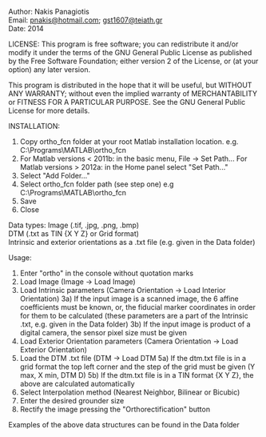 Author: Nakis Panagiotis<br />
Email: pnakis@hotmail.com; gst1607@teiath.gr<br />
Date: 2014<br />

LICENSE: This program is free software; you can redistribute it and/or modify it under the terms of the GNU General Public License as published by the Free Software Foundation; either version 2 of the License, or (at your option) any later version.

This program is distributed in the hope that it will be useful, but WITHOUT ANY WARRANTY; without even the implied warranty of MERCHANTABILITY or FITNESS FOR A PARTICULAR PURPOSE. See the GNU General Public License for more details.

INSTALLATION:
1) Copy ortho_fcn folder at your root Matlab installation location. e.g. C:\Programs\MATLAB\ortho_fcn
2) For Matlab versions < 2011b: in the basic menu, File -> Set Path...
   For Matlab versions > 2012a: in the Home panel select "Set Path..."
3) Select "Add Folder..."
4) Select ortho_fcn folder path (see step one) e.g C:\Programs\MATLAB\ortho_fcn
5) Save
6) Close

Data types:
Image (.tif, .jpg, .png, .bmp)<br />
DTM (.txt as TIN {X Y Z} or Grid format)<br />
Intrinsic and exterior orientations as a .txt file (e.g. given in the Data folder)<br />

Usage:
1) Enter "ortho" in the console without quotation marks
2) Load Image (Image -> Load Image)
3) Load Intrinsic parameters (Camera Orientation -> Load Interior Orientation)
3a) If the input image is a scanned image, the 6 affine coefficients must be known, or, the fiducial marker coordinates in order for them to be calculated (these parameters are a part of the Intrinsic .txt, e.g. given in the Data folder)
3b) If the input image is product of a digital camera, the sensor pixel size must be given
4) Load Exterior Orientation parameters (Camera Orientation -> Load Exterior Orientation)
5) Load the DTM .txt file (DTM -> Load DTM
5a) If the dtm.txt file is in a grid format the top left corner and the step of the grid must be given (Y max, X min, DTM D)
5b) If the dtm.txt file is in a TIN format {X Y Z}, the above are calculated automatically
6) Select Interpolation method (Nearest Neighbor, Bilinear or Bicubic)
7) Enter the desired grounder size
8) Rectify the image pressing the "Orthorectification" button

Examples of the above data structures can be found in the Data folder




